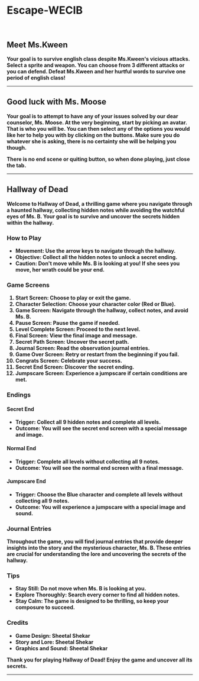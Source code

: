 # Escape-WECIB<br><br>

 <strong>Meet Ms.Kween<strong><br>
 -------------------------------

Your goal is to survive english class despite Ms.Kween's vicious attacks. Select a sprite and weapon. You can choose from 3 different attacks or you can defend. Defeat Ms.Kween and her hurtful words to survive one period of english class!

_______________________________________________________________________________________________
## Good luck with Ms. Moose
Your goal is to attempt to have any of your issues solved by our dear counselor, Ms. Moose. At the very beginning, start by picking an avatar. That is who you will be. You can then select any of the options you would like her to help you with by clicking on the buttons.
Make sure you do whatever she is asking, there is no certainty she will be helping you though.

There is no end scene or quiting button, so when done playing, just close the tab.
_______________________________________________________________________________________________
## Hallway of Dead

Welcome to **Hallway of Dead**, a thrilling game where you navigate through a haunted hallway, collecting hidden notes while avoiding the watchful eyes of Ms. B. Your goal is to survive and uncover the secrets hidden within the hallway.

### How to Play

- **Movement**: Use the arrow keys to navigate through the hallway.
- **Objective**: Collect all the hidden notes to unlock a secret ending.
- **Caution**: Don't move while Ms. B is looking at you! If she sees you move, her wrath could be your end.

### Game Screens

1. **Start Screen**: Choose to play or exit the game.
2. **Character Selection**: Choose your character color (Red or Blue).
3. **Game Screen**: Navigate through the hallway, collect notes, and avoid Ms. B.
4. **Pause Screen**: Pause the game if needed.
5. **Level Complete Screen**: Proceed to the next level.
6. **Final Screen**: View the final image and message.
7. **Secret Path Screen**: Uncover the secret path.
8. **Journal Screen**: Read the observation journal entries.
9. **Game Over Screen**: Retry or restart from the beginning if you fail.
10. **Congrats Screen**: Celebrate your success.
11. **Secret End Screen**: Discover the secret ending.
12. **Jumpscare Screen**: Experience a jumpscare if certain conditions are met.

### Endings

#### Secret End

- **Trigger**: Collect all 9 hidden notes and complete all levels.
- **Outcome**: You will see the secret end screen with a special message and image.

#### Normal End

- **Trigger**: Complete all levels without collecting all 9 notes.
- **Outcome**: You will see the normal end screen with a final message.

#### Jumpscare End

- **Trigger**: Choose the Blue character and complete all levels without collecting all 9 notes.
- **Outcome**: You will experience a jumpscare with a special image and sound.

### Journal Entries

Throughout the game, you will find journal entries that provide deeper insights into the story and the mysterious character, Ms. B. These entries are crucial for understanding the lore and uncovering the secrets of the hallway.

### Tips

- **Stay Still**: Do not move when Ms. B is looking at you.
- **Explore Thoroughly**: Search every corner to find all hidden notes.
- **Stay Calm**: The game is designed to be thrilling, so keep your composure to succeed.

### Credits

- **Game Design**: Sheetal Shekar
- **Story and Lore**: Sheetal Shekar
- **Graphics and Sound**: Sheetal Shekar

Thank you for playing **Hallway of Dead**! Enjoy the game and uncover all its secrets.
____________________________________________________________________________________________
